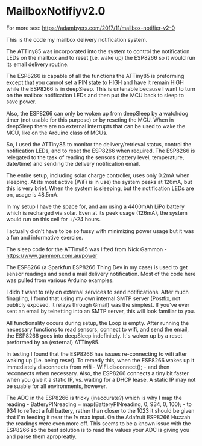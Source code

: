 # MailboxNotifiyv2.0

For more see: https://adambyers.com/2017/11/mailbox-notifier-v2-0

This is the code my mailbox delivery notification system. 

The ATTiny85 was incorporated into the system to control the notification LEDs on the mailbox and to reset (i.e. wake up) the ESP8266 so it would run its email delivery routine.

The ESP8266 is capable of all the functions the ATTiny85 is preforming except that you cannot set a PIN state to HIGH and have it remain HIGH while the ESP8266 is in deepSleep. This is untenable because I want to turn on the mailbox notification LEDs and then put the MCU back to sleep to save power. 

Also, the ESP8266 can only be woken up from deepSleep by a watchdog timer (not usable for this purpose) or by reseting the MCU. When in deepSleep there are no external interrupts that can be used to wake the MCU, like on the Arduino class of MCUs.

So, I used the ATTiny85 to monitor the delivery/retrieval status, control the notification LEDs, and to reset the ESP8266 when required. The ESP8266 is relegated to the task of reading the sensors (battery level, temperature, date/time) and sending the delivery notification email.

The entire setup, including solar charge controller, uses only 0.2mA when sleeping. At its most active (WiFi is in use) the system peaks at 126mA, but this is very brief. When the system is sleeping, but the notification LEDs are on, usage is 48.5mA. 

In my setup I have the space for, and am using a 4400mAh LiPo battery which is recharged via solar. Even at its peek usage (126mA), the system would run on this cell for +/-24 hours. 

I actually didn't have to be so fussy with minimizing power usage but it was a fun and informative exercise.

The sleep code for the ATTiny85 was lifted from Nick Gammon - https://www.gammon.com.au/power

The ESP8266 (a Sparkfun ESP8266 Thing Dev in my case) is used to get sensor readings and send a mail delivery notification. Most of the code here was pulled from various Arduino examples. 

I didn't want to rely on external services to send notifications. After much finagling, I found that using my own internal SMTP server (Postfix, not publicly exposed, it relays through Gmail) was the simplest. If you've ever sent an email by telnetting into an SMTP server, this will look familiar to you. 

All functionality occurs during setup, the Loop is empty. After running the necessary functions to read sensors, connect to wifi, and send the email, the ESP8266 goes into deepSleep indefinitely. It's woken up by a reset preformed by an (external) ATTiny85.

In testing I found that the ESP8266 has issues re-connecting to wifi after waking up (i.e. being reset). To remedy this, when the ESP8266 wakes up it immediately disconnects from wifi - WiFi.disconnect(); - and then reconnects when necessary. Also, the ESP8266 connects a tiny bit faster when you give it a static IP, vs. waiting for a DHCP lease. A static IP may not be suable for all environments, however.

The ADC in the ESP8266 is tricky (inaccurate?) which is why I map the reading - BatteryPINreading = map(BatteryPINreading, 0, 934, 0, 100); - to 934 to reflect a full battery, rather than closer to the 1023 it should be given that I'm feeding it near the 1v max input. On the Adafruit ESP8266 Huzzah the readings were even more off. This seems to be a known issue with the ESP8266 so the best solution is to read the values your ADC is giving you and parse them apropreatly.
